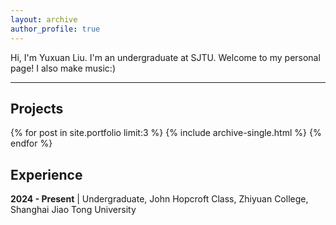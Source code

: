 ```yaml
---
layout: archive
author_profile: true
---
```


Hi, I'm Yuxuan Liu. I'm an undergraduate at SJTU. Welcome to my personal page!
I also make music:)

---
## Projects
{% for post in site.portfolio limit:3 %}
  {% include archive-single.html %}
{% endfor %}

## Experience
**2024 - Present** | Undergraduate, John Hopcroft Class, Zhiyuan College, Shanghai Jiao Tong University
